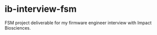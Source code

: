 # ib-interview-fsm
FSM project deliverable for my firmware engineer interview with Impact Biosciences.
